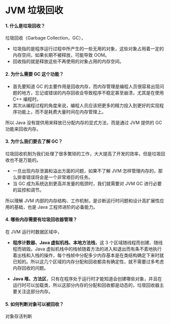 # JVM 垃圾回收

#### 1. 什么是垃圾回收？
垃圾回收（Garbage Collection，GC），
- 垃圾指的是程序运行过程中所产生的一些无用的对象，这些对象占用着一定的内存空间，如果长期不被释放，可能导致 OOM。
- 回收指的就是释放这些不再使用的对象占用的内存空间。


#### 2. 为什么需要 GC 这个功能？
- 首先要知道 GC 的主要作用是回收内存，而内存管理是编程人员很容易出现问题的地方，忘记或错误的内存回收会导致程序不稳定甚至崩溃，尤其是在使用 C++ 编程时。
- 其次从编程过程的角度来说，编程人员应该把更多的精力投入到更好的实现程序功能上，而不是耗费大量时间在内存管理上。

所以 Java 没有提供用来释放已分配内存的显式方法，而是通过 JVM 提供的 GC 功能来回收内存。


#### 3. 为什么我们要去了解 GC？
垃圾回收机制为我们处理了很多繁琐的工作，大大提高了开发的效率，但是垃圾回收也不是万能的。

- 一旦出现内存泄漏和溢出方面的问题，如果不了解 JVM 怎样管理内存的，那么排查错误将会是一个非常艰巨的任务。
- 当 GC 成为系统达到更高并发量的瓶颈时，我们就需要对 JVM GC 进行必要的监控和调节。

所以理解 JVM 内部的内存结构、工作机制，是诊断运行时问题和设计高扩展性应用的基础，也是 Java 工程师进阶的必备能力。


#### 4. 哪些内存需要有垃圾回收器管理？
在 JVM 运行时数据区域中，

- **程序计数器、Java 虚拟机栈、本地方法栈**，这 3 个区域随线程而创建、随线程而销毁。Java 虚拟机栈中的栈帧随着方法的进入和退出而有条不紊地执行着出栈和入栈的操作，每个栈帧中分配多少内存基本是在类结构确定下来时就已知的。所以这几个区域的内存分配和回收都具有确定性，就不需要过多考虑内存回收的问题。

- **Java 堆、方法区**，只有在程序处于运行时才能知道会创建哪些对象，并且在运行时可以加载类，所以这部分内存的分配和回收都是动态的，垃圾回收器主要关注这部分内存。


#### 5. 如何判断对象可以被回收？
对象存活判断